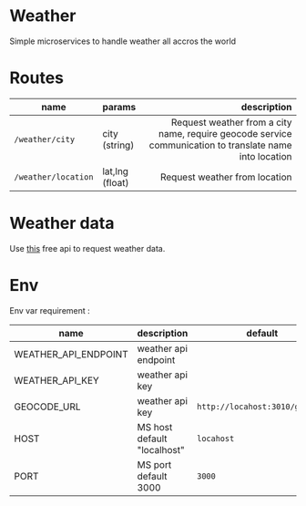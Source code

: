 # Weather
Simple microservices to handle weather all accros the world

# Routes

| name                      | params   | description                   |
|---------------------------|:---------|------------------------------:|
| `/weather/city`           | city (string)     | Request weather from a city name, require geocode service communication to translate name into location         |
| `/weather/location`       | lat,lng (float)  | Request weather from location               |

# Weather data

Use [this](https://open-meteo.com) free api to request weather data.

# Env

Env var requirement :

| name                  | description                   | default       |
|-----------------------|-------------------------------|---------------|
| WEATHER_API_ENDPOINT  | weather api endpoint          |
| WEATHER_API_KEY       | weather api key               |
| GEOCODE_URL           | weather api key               | `http://locahost:3010/geocode`
| HOST                  | MS host default "localhost"   | `locahost`
| PORT                  | MS port default 3000          | `3000`
